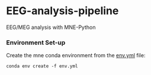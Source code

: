 # EEG-analysis-pipeline
EEG/MEG analysis with MNE-Python

### Environment Set-up

Create the mne conda environment from the [env.yml](env.yml) file:

```conda env create -f env.yml```